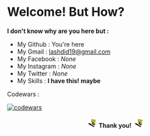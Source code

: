 # Welcome! But How?

**I don't know why are you here but :**

- My Github : You're here
- My Gmail : lashdid19@gmail.com
- My Facebook : _None_
- My Instagram : _None_
- My Twitter : _None_
- My Skills : **I have this! maybe**

Codewars : 

[![codewars](https://www.codewars.com/users/lashdid19/badges/small)](https://www.codewars.com/users/lashdid19)

<p align="center"><img src="/static/sponge.gif" width="25"/> <b>Thank you!</b> <img src="/static/sponge.gif" width="25"/></p>
